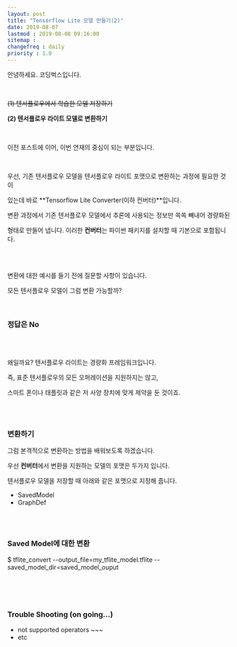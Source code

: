 ```yaml
---
layout: post
title: "Tensorflow Lite 모델 만들기(2)"
date: 2019-08-07
lastmod : 2019-08-08 09:16:00
sitemap :
changefreq : daily
priority : 1.0
---
```


안녕하세요. 코딩벅스입니다. 

<br>

~~(1) 텐서플로우에서 학습한 모델 저장하기~~

**(2) 텐서플로우 라이트 모델로 변환하기**

<br>

이전 포스트에 이어, 이번 연재의 중심이 되는 부분입니다. 

<br>

우선, 기존 텐서플로우 모델을 텐서플로우 라이트 포맷으로 변환하는 과정에 필요한 것이 

있는데 바로 **Tensorflow Lite Converter(이하 컨버터)**입니다. 

변환 과정에서 기존 텐서플로우 모델에서 추론에 사용되는 정보만 쏙쏙 빼내어 경량화된

형태로 만들어 냅니다. 이러한 **컨버터**는 파이썬 패키지를 설치할 때 기본으로 포함됩니다. 

<br>

<br>

변환에 대한 예시를 들기 전에 질문할 사항이 있습니다. 

모든 텐서플로우 모델이  그럼 변환 가능할까?

<br>

### 정답은 No

<br>

<br>

왜일까요?  텐서플로우 라이트는 경량화 프레임워크입니다. 

즉, 표준 텐서플로우의 모든 오퍼레이션을 지원하지는 않고, 

스마트 폰이나 태플릿과 같은 저 사양 장치에 맞게 제약을 둔 것이죠. 

<br>

<br>

### 변환하기 

그럼 본격적으로 변환하는 방법을 배워보도록 하겠습니다. 

우선 **컨버터**에서 변환을 지원하는 모델의 포맷은 두가지 입니다. 

텐서플로우 모델을 저장할 때 아래와 같은 포맷으로 지정해 줍니다.

* SavedModel
* GraphDef

<br><br>

### Saved Model에 대한 변환

$ tflite_convert  --output_file=my_tflite_model.tflite  --saved_model_dir=saved_model_ouput

<br><br><br>

### Trouble Shooting (on going...)

* not supported operators ~~~
* etc
